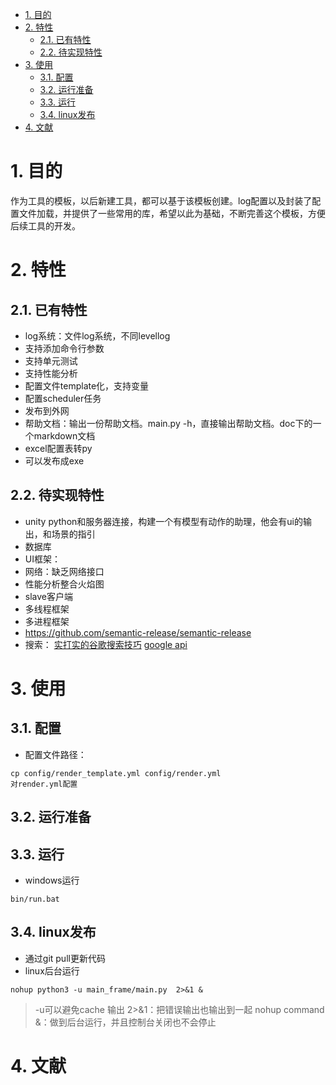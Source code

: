 <!-- TOC -->

- [1. 目的](#1-%E7%9B%AE%E7%9A%84)
- [2. 特性](#2-%E7%89%B9%E6%80%A7)
    - [2.1. 已有特性](#21-%E5%B7%B2%E6%9C%89%E7%89%B9%E6%80%A7)
    - [2.2. 待实现特性](#22-%E5%BE%85%E5%AE%9E%E7%8E%B0%E7%89%B9%E6%80%A7)
- [3. 使用](#3-%E4%BD%BF%E7%94%A8)
    - [3.1. 配置](#31-%E9%85%8D%E7%BD%AE)
    - [3.2. 运行准备](#32-%E8%BF%90%E8%A1%8C%E5%87%86%E5%A4%87)
    - [3.3. 运行](#33-%E8%BF%90%E8%A1%8C)
    - [3.4. linux发布](#34-linux%E5%8F%91%E5%B8%83)
- [4. 文献](#4-%E6%96%87%E7%8C%AE)

<!-- /TOC -->

# 1. 目的

作为工具的模板，以后新建工具，都可以基于该模板创建。log配置以及封装了配置文件加载，并提供了一些常用的库，希望以此为基础，不断完善这个模板，方便后续工具的开发。

# 2. 特性

## 2.1. 已有特性
* log系统：文件log系统，不同levellog
* 支持添加命令行参数
* 支持单元测试
* 支持性能分析
* 配置文件template化，支持变量
* 配置scheduler任务
* 发布到外网
* 帮助文档：输出一份帮助文档。main.py -h，直接输出帮助文档。doc下的一个markdown文档
* excel配置表转py
* 可以发布成exe

## 2.2. 待实现特性
* unity python和服务器连接，构建一个有模型有动作的助理，他会有ui的输出，和场景的指引
* 数据库
* UI框架：
* 网络：缺乏网络接口
* 性能分析整合火焰图
* slave客户端
* 多线程框架
* 多进程框架
* https://github.com/semantic-release/semantic-release
* 搜索：
    [实打实的谷歌搜索技巧](https://zhuanlan.zhihu.com/p/25525658)
    [google api](https://developers.google.com/apis-explorer)

# 3. 使用

## 3.1. 配置

* 配置文件路径：
~~~
cp config/render_template.yml config/render.yml
对render.yml配置
~~~

## 3.2. 运行准备


## 3.3. 运行
* windows运行
~~~
bin/run.bat
~~~

## 3.4. linux发布
* 通过git pull更新代码
* linux后台运行
~~~
nohup python3 -u main_frame/main.py  2>&1 &
~~~

> -u可以避免cache 输出
> 2>&1：把错误输出也输出到一起
> nohup command &：做到后台运行，并且控制台关闭也不会停止
>
>


# 4. 文献

